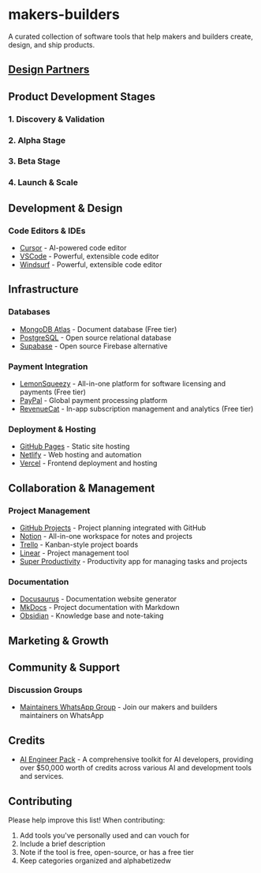 # makers-builders

A curated collection of software tools that help makers and builders create, design, and ship products.

## [Design Partners](./design-partners.md)

## Product Development Stages

### 1\. Discovery & Validation

### 2\. Alpha Stage

### 3\. Beta Stage

### 4\. Launch & Scale

## Development & Design

### Code Editors & IDEs

- [Cursor](https://www.cursor.com/) - AI-powered code editor
- [VSCode](https://code.visualstudio.com/) - Powerful, extensible code editor
- [Windsurf](https://code.visualstudio.com/) - Powerful, extensible code editor

## Infrastructure

### Databases

- [MongoDB Atlas](https://www.mongodb.com/atlas) - Document database (Free tier)
- [PostgreSQL](https://www.postgresql.org/) - Open source relational database
- [Supabase](https://supabase.com/) - Open source Firebase alternative

### Payment Integration

- [LemonSqueezy](https://www.lemonsqueezy.com/) - All-in-one platform for software licensing and payments (Free tier)
- [PayPal](https://www.paypal.com/business) - Global payment processing platform
- [RevenueCat](https://www.revenuecat.com/) - In-app subscription management and analytics (Free tier)

### Deployment & Hosting

- [GitHub Pages](https://pages.github.com/) - Static site hosting
- [Netlify](https://www.netlify.com/) - Web hosting and automation
- [Vercel](https://vercel.com/) - Frontend deployment and hosting

## Collaboration & Management

### Project Management

- [GitHub Projects](https://github.com/features/projects) - Project planning integrated with GitHub
- [Notion](https://www.notion.so/) - All-in-one workspace for notes and projects
- [Trello](https://trello.com/) - Kanban-style project boards
- [Linear](https://linear.app/) - Project management tool
- [Super Productivity](https://super-productivity.com/) - Productivity app for managing tasks and projects

### Documentation

- [Docusaurus](https://docusaurus.io/) - Documentation website generator
- [MkDocs](https://www.mkdocs.org/) - Project documentation with Markdown
- [Obsidian](https://obsidian.md/) - Knowledge base and note-taking

## Marketing & Growth

## Community & Support

### Discussion Groups

- [Maintainers WhatsApp Group](https://chat.whatsapp.com/D0QT0J7Q79W7SJXBVygOAM) - Join our makers and builders maintainers on WhatsApp

## Credits

- [AI Engineer Pack](https://www.aiengineerpack.com/) - A comprehensive toolkit for AI developers, providing over $50,000 worth of credits across various AI and development tools and services.

## Contributing

Please help improve this list! When contributing:

1. Add tools you've personally used and can vouch for
2. Include a brief description
3. Note if the tool is free, open-source, or has a free tier
4. Keep categories organized and alphabetizedw
